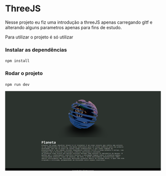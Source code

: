# ThreeJS

Nesse projeto eu fiz uma introdução a threeJS apenas carregando gltf e alterando alguns parametros apenas para fins de estudo.

Para utilizar o projeto é só utilizar 

### Instalar as dependências
`npm install`

### Rodar o projeto
`npm run dev`

![imagem do site](https://github.com/BiaTrixie/threejs-intro/blob/main/img/site.png)

